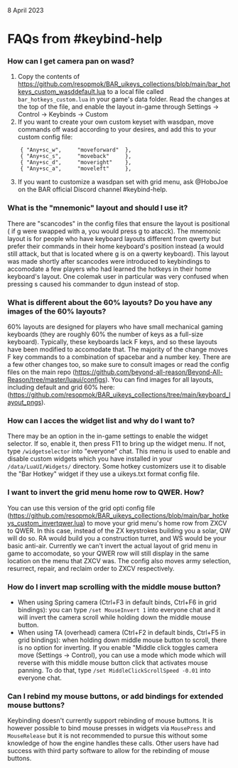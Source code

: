 8 April 2023

# FAQs from #keybind-help

### How can I get camera pan on wasd?

1. Copy the contents of https://github.com/resopmok/BAR_uikeys_collections/blob/main/bar_hotkeys_custom_wasddefault.lua to a local file called `bar_hotkeys_custom.lua` in your game's data folder. Read the changes at the top of the file, and enable the layout in-game through Settings -> Control -> Keybinds -> Custom
2. If you want to create your own custom keyset with wasdpan, move commands off wasd according to your desires, and add this to your custom config file:
```
	{ "Any+sc_w",     "moveforward"  },
	{ "Any+sc_s",     "moveback"     },
	{ "Any+sc_d",     "moveright"    },
	{ "Any+sc_a",     "moveleft"     },
```
3. If you want to customize a wasdpan set with grid menu, ask @HoboJoe on the BAR official Discord channel #keybind-help.

### What is the "mnemonic" layout and should I use it?

There are "scancodes" in the config files that ensure the layout is positional ( if g were swapped with a, you would press g to atacck). The mnemonic layout is for people who have keyboard layouts different from qwerty but prefer their commands in their home keyboard's position instead (a would still attack, but that is located where g is on a qwerty keyboard).
This layout was made shortly after scancodes were introduced to keybindings to accomodate a few players who had learned the hotkeys in their home keyboard's layout. One colemak user in particular was very confused when pressing s caused his commander to dgun instead of stop.

### What is different about the 60% layouts? Do you have any images of the 60% layouts?

60% layouts are designed for players who have small mechanical gaming keyboards (they are roughly 60% the number of keys as a full-size keyboard). Typically, these keyboards lack F keys, and so these layouts have been modified to accomodate that. The majority of the change moves F key commands to a combination of spacebar and a number key. There are a few other changes too, so make sure to consult images or read the config files on the main repo (https://github.com/beyond-all-reason/Beyond-All-Reason/tree/master/luaui/configs). You can find images for all layouts, including default and grid 60% here: (https://github.com/resopmok/BAR_uikeys_collections/tree/main/keyboard_layout_pngs).

### How can I acces the widget list and why do I want to?

There may be an option in the in-game settings to enable the widget selector. If so, enable it, then press F11 to bring up the widget menu. If not, type `/widgetselector` into "everyone" chat. This menu is used to enable and disable custom widgets which you have installed in your `/data/LuaUI/Widgets/` directory. Some hotkey customizers use it to disable the "Bar Hotkey" widget if they use a uikeys.txt format config file.

### I want to invert the grid menu home row to QWER. How?

You can use this version of the grid opti config file (https://github.com/resopmok/BAR_uikeys_collections/blob/main/bar_hotkeys_custom_invertqwer.lua) to move your grid menu's home row from ZXCV to QWER. In this case, instead of the ZX keystrokes building you a solar, QW will do so. RA would build you a construction turret, and WS would be your basic anti-air. Currently we can't invert the actual layout of grid menu in game to accomodate, so your QWER row will still display in the same location on the menu that ZXCV was. The config also moves army selection, resurrect, repair, and reclaim order to ZXCV respectively.

### How do I invert map scrolling with the middle mouse button?

- When using Spring camera (Ctrl+F3 in default binds, Ctrl+F6 in grid bindings): you can type `/set MouseInvert 1` into everyone chat and it will invert the camera scroll while holding down the middle mouse button.
- When using TA (overhead) camera (Ctrl+F2 in default binds, Ctrl+F5 in grid bindings): when holding down middle mouse button to scroll, there is no option for inverting. If you enable "Middle click toggles camera move (Settings -> Control), you can use a mode which mode which will reverse with this middle mouse button click that activates mouse panning. To do that, type `/set MiddleClickScrollSpeed -0.01` into everyone chat.

### Can I rebind my mouse buttons, or add bindings for extended mouse buttons?

Keybinding doesn't currently support rebinding of mouse buttons. It is however possible to bind mouse presses in widgets via `MousePress` and `MouseRelease` but it is not recommended to pursue this without some knowledge of how the engine handles these calls.
Other users have had success with third party software to allow for the rebinding of mouse buttons. 
